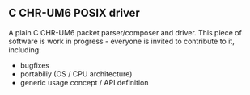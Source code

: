 C CHR-UM6 POSIX driver
----------------------

A plain C CHR-UM6 packet parser/composer and driver.
This piece of software is work in progress - everyone is invited
to contribute to it, including:
* bugfixes
* portabiliy (OS / CPU architecture)
* generic usage concept / API definition

